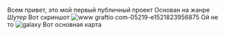Всем привет, это мой первый публичный проект
Основан на жанре *Шутер* Вот скриншот
![www graftio com-05219-e1521823956875](https://user-images.githubusercontent.com/103449701/162802655-9639fc09-b564-4579-8ff1-4f529da39561.jpg)
Ой не то
![galaxy](https://user-images.githubusercontent.com/103449701/162802700-54ac69d8-ed46-4558-bcbc-01d5f1ac2137.jpg)
Вот основная карта
